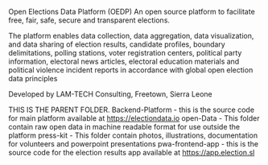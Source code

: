 Open Elections Data Platform (OEDP)
An open source platform to facilitate free, fair, safe, secure and transparent elections.

The platform enables data collection, data aggregation, data visualization, and data sharing of election results, candidate profiles, boundary delimitations, polling stations, voter registration centers, political party information, electoral news articles, electoral education materials and political violence incident reports in accordance with global open election data principles

Developed by LAM-TECH Consulting, Freetown, Sierra Leone

THIS IS THE PARENT FOLDER.
Backend-Platform - this is the source code for main platform available at https://electiondata.io
open-Data - This folder contain raw open data in machine readable format for use outside the platform
press-kit - This folder contain photos, illustrations, documentation for volunteers and powerpoint presentations
pwa-frontend-app  - this is the source code for the election results app available at https://app.election.sl
